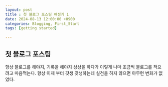 ```yaml
---
layout: post
title : 첫 블로그 포스팅 여정기 1
date: 2024-08-13 12:00:00 +0900
categories: Blogging, First_Start
tags: [getting started]

---
```


## 첫 블로그 포스팅

항상 블로그를 해야지, 기록을 해야지 상상을 하다가 이렇게 나마 조금씩 블로그를 적으려고 마음먹는다. 항상 이제 부터 갓생 갓생하는데 실천을 하지 않으면 아무런 변화가 없었다.